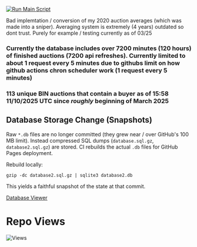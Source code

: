 [![Run Main Script](https://github.com/UltimateBoi/AhAveragesPy/actions/workflows/run_main.yml/badge.svg)](https://github.com/UltimateBoi/AhAveragesPy/actions/workflows/run_main.yml)

Bad implemtation / conversion of my 2020 auction averages (which was made into a sniper). Averaging system is extremely (4 years) outdated so dont trust. Purely for example / testing currently as of 03/25

### Currently the database includes over 7200 minutes (120 hours) of finished auctions (7200 api refreshes). Currently limited to about 1 request every 5 minutes due to githubs limit on how github actions chron scheduler work (1 request every 5 minutes)

### 113 unique BIN auctions that contain a buyer as of 15:58 11/10/2025 UTC since *roughly* beginning of March 2025

## Database Storage Change (Snapshots)
Raw `*.db` files are no longer committed (they grew near / over GitHub's 100 MB limit). Instead compressed SQL dumps (`database.sql.gz`, `database2.sql.gz`) are stored. CI rebuilds the actual `.db` files for GitHub Pages deployment.

Rebuild locally:
```
gzip -dc database2.sql.gz | sqlite3 database2.db
```
This yields a faithful snapshot of the state at that commit.

[Database Viewer](https://ultimateboi.github.io/AhAveragesPy/)

# Repo Views
![Views](https://count.getloli.com/get/@UltimateBoi.AhAveragesPy?theme=3d-num)
